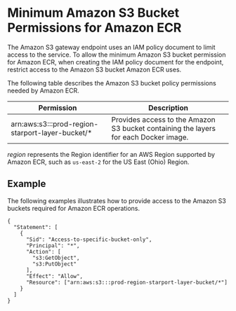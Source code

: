 # Minimum Amazon S3 Bucket Permissions for Amazon ECR<a name="ecs-minimum-s3-perms"></a>

The Amazon S3 gateway endpoint uses an IAM policy document to limit access to the service\. To allow the minimum Amazon S3 bucket permission for Amazon ECR, when creating the IAM policy document for the endpoint, restrict access to the Amazon S3 bucket Amazon ECR uses\.

The following table describes the Amazon S3 bucket policy permissions needed by Amazon ECR\.


| Permission | Description | 
| --- | --- | 
| arn:aws:s3:::prod\-region\-starport\-layer\-bucket/\* | Provides access to the Amazon S3 bucket containing the layers for each Docker image\. | 

*region* represents the Region identifier for an AWS Region supported by Amazon ECR, such as `us-east-2` for the US East \(Ohio\) Region\.

## Example<a name="ecs-minimum-s3-perms-example"></a>

The following examples illustrates how to provide access to the Amazon S3 buckets required for Amazon ECR operations\.

```
{
  "Statement": [
    {
      "Sid": "Access-to-specific-bucket-only",
      "Principal": "*",
      "Action": [
        "s3:GetObject",
        "s3:PutObject"
      ],
      "Effect": "Allow",
      "Resource": ["arn:aws:s3:::prod-region-starport-layer-bucket/*"]
    }
  ]
}
```